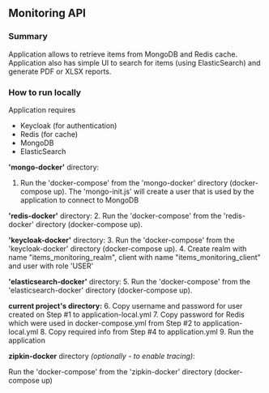 ## Monitoring API
### Summary
Application allows to retrieve items from MongoDB and Redis cache.
Application also has simple UI to search for items (using ElasticSearch) and generate PDF or XLSX reports.

### How to run locally
Application requires 
- Keycloak (for authentication) 
- Redis (for cache)
- MongoDB
- ElasticSearch

**'mongo-docker'** directory:
1. Run the 'docker-compose' from the 'mongo-docker' directory (docker-compose up). The 'mongo-init.js' will create a
   user that is used by the application to connect to MongoDB

**'redis-docker'** directory:
2. Run the 'docker-compose' from the 'redis-docker' directory (docker-compose up).

**'keycloak-docker'** directory:
3. Run the 'docker-compose' from the 'keycloak-docker' directory (docker-compose up).
4. Create realm with name "items_monitoring_realm", client with name "items_monitoring_client" and user with role 'USER'

**'elasticsearch-docker'** directory:
5. Run the 'docker-compose' from the 'elasticsearch-docker' directory (docker-compose up).

**current project's directory:**
6. Copy username and password for user created on Step #1 to application-local.yml
7. Copy password for Redis which were used in docker-compose.yml from Step #2 to application-local.yml
8. Copy required info from Step #4 to application.yml
9. Run the application

**zipkin-docker** directory _(optionally - to enable tracing)_:

Run the 'docker-compose' from the 'zipkin-docker' directory (docker-compose up)